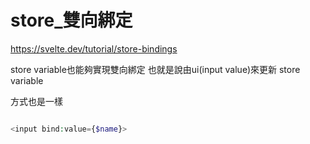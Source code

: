 # store_雙向綁定
https://svelte.dev/tutorial/store-bindings


store variable也能夠實現雙向綁定
也就是說由ui(input value)來更新 store variable

方式也是一樣

```php

<input bind:value={$name}>

```

